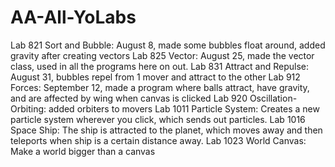 # AA-All-YoLabs
Lab 821 Sort and Bubble: August 8, made some bubbles float around, added gravity after creating vectors
Lab 825 Vector: August 25, made the vector class, used in all the programs here on out.
Lab 831 Attract and Repulse: August 31, bubbles repel from 1 mover and attract to the other
Lab 912 Forces: September 12, made a program where balls attract, have gravity, and are affected by wing when canvas is clicked
Lab 920 Oscillation-Orbiting: added orbiters to movers
Lab 1011 Particle System: Creates a new particle system wherever you click, which sends out particles.
Lab 1016 Space Ship: The ship is attracted to the planet, which moves away and then teleports when ship is a certain distance away.
Lab 1023 World Canvas: Make a world bigger than a canvas